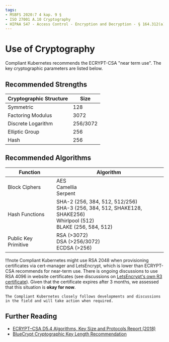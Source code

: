 ```yaml
---
tags:
- MSBFS 2020:7 4 kap. 9 §
- ISO 27001 A.10 Cryptography
- HIPAA S47 - Access Control - Encryption and Decryption - § 164.312(a)(2)(iv)
---
```

# Use of Cryptography

Compliant Kubernetes recommends the ECRYPT-CSA "near term use".
The key cryptographic parameters are listed below.

## Recommended Strengths

| Cryptographic Structure  | Size |
|--------------------------|------|
| Symmetric                |  128 |
| Factoring Modulus        | 3072 |
| Discrete Logarithm       |  256/3072 |
| Elliptic Group           |  256 |
| Hash                     |  256 |

## Recommended Algorithms

| Function             | Algorithm              |
|----------------------|------------------------|
| Block Ciphers        | AES<br/>Camellia<br/>Serpent |
| Hash Functions       | SHA-2 (256, 384, 512, 512/256)<br />SHA-3 (256, 384, 512, SHAKE128, SHAKE256)<br />Whirlpool (512)<br />BLAKE (256, 584, 512) |
| Public Key Primitive | RSA (>3072) <br/> DSA (>256/3072) <br/> ECDSA (>256) |

!!!note
    Compliant Kubernetes might use RSA 2048 when provisioning certificates via cert-manager and LetsEncrypt, which is lower than ECRYPT-CSA recommends for near-term use.
    There is ongoing discussions to use RSA 4096 in website certificates (see discussions on [LetsEncrypt's own R3 certificate](https://community.letsencrypt.org/t/why-does-let-s-encrypt-r3s-cert-use-lower-rsa-than-the-root-cert/189339)).
    Given that the certificate expires after 3 months, we assessed that this situation is **okay for now**.

    The Compliant Kubernetes closely follows developments and discussions in the field and will take action when required.

## Further Reading

* [ECRYPT–CSA D5.4 Algorithms, Key Size and Protocols Report (2018)](https://ec.europa.eu/research/participants/documents/downloadPublic?documentIds=080166e5ba203b9b&appId=PPGMS)
* [BlueCrypt Cryptographic Key Length Recommendation](https://www.keylength.com/en/3/)
